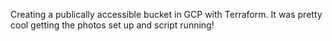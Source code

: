 Creating a publically accessible bucket in GCP with Terraform. It was pretty cool getting the photos set up and script running!
